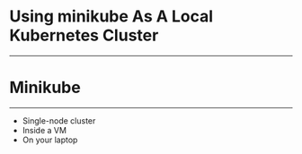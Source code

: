 # Using minikube As A Local Kubernetes Cluster

---


# Minikube

---

* Single-node cluster <!-- .element: class="fragment" -->
* Inside a VM <!-- .element: class="fragment" -->
* On your laptop <!-- .element: class="fragment" -->